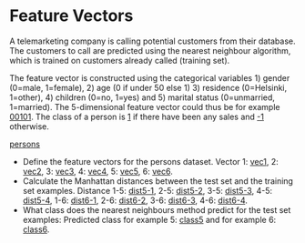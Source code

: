 # Feature Vectors

A telemarketing company is calling potential customers from their database. The customers to call are predicted using the nearest neighbour algorithm, which is trained on customers already called (training set).

The feature vector is constructed using the categorical variables 1) gender (0=male, 1=female), 2) age (0 if under 50 else 1) 3) residence (0=Helsinki, 1=other), 4) children (0=no, 1=yes) and 5) marital status (0=unmarried, 1=married). The 5-dimensional feature vector could thus be for example [00101](example). The class of a person is [1](example) if there have been any sales and [-1](example) otherwise.

[persons]()

* Define the feature vectors for the persons dataset. Vector 1: [vec1](answer), 2: [vec2](answer), 3: [vec3](answer), 4: [vec4](answer), 5: [vec5](answer), 6: [vec6](answer).
* Calculate the Manhattan distances between the test set and the training set examples. Distance 1-5: [dist5-1](answer), 2-5: [dist5-2](answer), 3-5: [dist5-3](answer), 4-5: [dist5-4](answer), 1-6: [dist6-1](answer), 2-6: [dist6-2](answer), 3-6: [dist6-3](answer), 4-6: [dist6-4](answer).
* What class does the nearest neighbours method predict for the test set examples: Predicted class for example 5: [class5](answer) and for example 6: [class6](answer).

